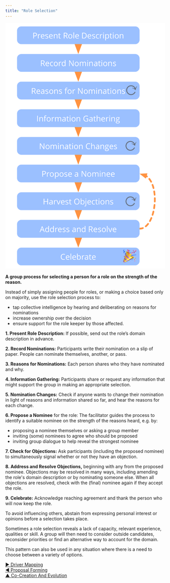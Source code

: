 ```yaml
---
title: "Role Selection"
---
```



![right,fit](img/agreements/selection.png)

**A group process for selecting a person for a role on the strength of the reason.**

Instead of simply assigning people for roles, or making a choice based only on majority, use the role selection process to:

- tap collective intelligence by hearing and deliberating on reasons for nominations
- increase ownership over the decision
- ensure support for the role keeper by those affected.



**1. Present Role Description:** If possible, send out the role’s domain description in advance.

**2. Record Nominations:** Participants write their nomination on a slip of paper. People can nominate themselves, another, or pass.

**3. Reasons for Nominations:**  Each person shares who they have nominated and why.

**4. Information Gathering:** Participants share or request any information that might support the group in making an appropriate selection.



**5. Nomination Changes:** Check if anyone wants to change their nomination in light of reasons and information shared so far, and hear the reasons for each change.

**6. Propose a Nominee** for the role: The facilitator guides the process to identify a suitable nominee on the strength of the reasons heard, e.g. by:

-   proposing a nominee themselves or asking a group member
-   inviting (some) nominees to agree who should be proposed
-   inviting group dialogue to help reveal the strongest nominee



**7. Check for Objections:** Ask participants (including the proposed nominee) to simultaneously signal whether or not they have an objection. 

**8. Address and Resolve Objections,** beginning with any from the proposed nominee. Objections may be resolved in many ways, including amending the role's domain description or by nominating someone else. When all objections are resolved, check with the (final) nominee again if they accept the role.

**9. Celebrate:** Acknowledge reaching agreement and thank the person who will now keep the role.



To avoid influencing others, abstain from expressing personal interest or opinions before a selection takes place.

Sometimes a role selection reveals a lack of capacity, relevant experience, qualities or skill. A group will then need to consider outside candidates, reconsider priorities or find an alternative way to account for the domain.

This pattern can also be used in any situation where there is a need to choose between a variety of options.


[&#9654; Driver Mapping](driver-mapping.html)<br/>[&#9664; Proposal Forming](proposal-forming.html)<br/>[&#9650; Co-Creation And Evolution](co-creation-and-evolution.html)

